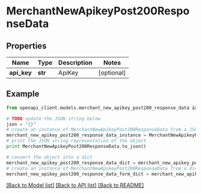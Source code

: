 # MerchantNewApikeyPost200ResponseData


## Properties

Name | Type | Description | Notes
------------ | ------------- | ------------- | -------------
**api_key** | **str** | ApiKey | [optional] 

## Example

```python
from openapi_client.models.merchant_new_apikey_post200_response_data import MerchantNewApikeyPost200ResponseData

# TODO update the JSON string below
json = "{}"
# create an instance of MerchantNewApikeyPost200ResponseData from a JSON string
merchant_new_apikey_post200_response_data_instance = MerchantNewApikeyPost200ResponseData.from_json(json)
# print the JSON string representation of the object
print MerchantNewApikeyPost200ResponseData.to_json()

# convert the object into a dict
merchant_new_apikey_post200_response_data_dict = merchant_new_apikey_post200_response_data_instance.to_dict()
# create an instance of MerchantNewApikeyPost200ResponseData from a dict
merchant_new_apikey_post200_response_data_form_dict = merchant_new_apikey_post200_response_data.from_dict(merchant_new_apikey_post200_response_data_dict)
```
[[Back to Model list]](../README.md#documentation-for-models) [[Back to API list]](../README.md#documentation-for-api-endpoints) [[Back to README]](../README.md)


